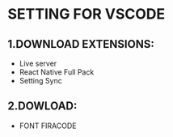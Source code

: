 # SETTING FOR VSCODE

## 1.DOWNLOAD EXTENSIONS:

- Live server
- React Native Full Pack
- Setting Sync

## 2.DOWLOAD:

- FONT FIRACODE
